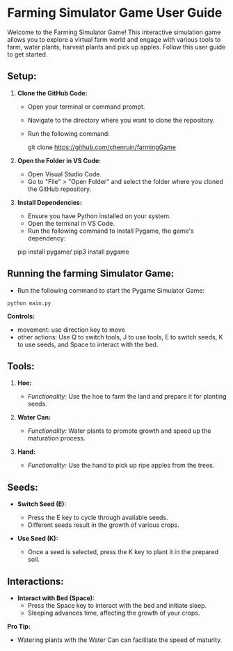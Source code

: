 # Farming Simulator Game User Guide

Welcome to the Farming Simulator Game! This interactive simulation game allows you to explore a virtual farm world and engage with various tools to farm, water plants, harvest plants and pick up apples. Follow this user guide to get started.

## Setup:

1. **Clone the GitHub Code:**
   - Open your terminal or command prompt.
   - Navigate to the directory where you want to clone the repository.
   - Run the following command:
     
     git clone https://github.com/chenruin/farmingGame
    


2. **Open the Folder in VS Code:**
   - Open Visual Studio Code.
   - Go to "File" > "Open Folder" and select the folder where you cloned the GitHub repository.

3. **Install Dependencies:**
   - Ensure you have Python installed on your system.
   - Open the terminal in VS Code.
   - Run the following command to install Pygame, the game's dependency:
     
    pip install pygame/ pip3 install pygame

## Running the farming Simulator Game:
   - Run the following command to start the Pygame Simulator Game:
  
    python main.py

 **Controls:**
   - movement: use direction key to move
   - other actions: Use Q to switch tools, J to use tools, E to switch seeds, K to use seeds, and Space to interact with the bed.

## Tools:

1. **Hoe:**
   - *Functionality:* Use the hoe to farm the land and prepare it for planting seeds.

2. **Water Can:**
   - *Functionality:* Water plants to promote growth and speed up the maturation process.

3. **Hand:**
   - *Functionality:* Use the hand to pick up ripe apples from the trees.

## Seeds:

- **Switch Seed (E):**
  - Press the E key to cycle through available seeds.
  - Different seeds result in the growth of various crops.

- **Use Seed (K):**
  - Once a seed is selected, press the K key to plant it in the prepared soil.

## Interactions:

- **Interact with Bed (Space):**
  - Press the Space key to interact with the bed and initiate sleep.
  - Sleeping advances time, affecting the growth of your crops.

**Pro Tip:**
- Watering plants with the Water Can can facilitate the speed of maturity. 


